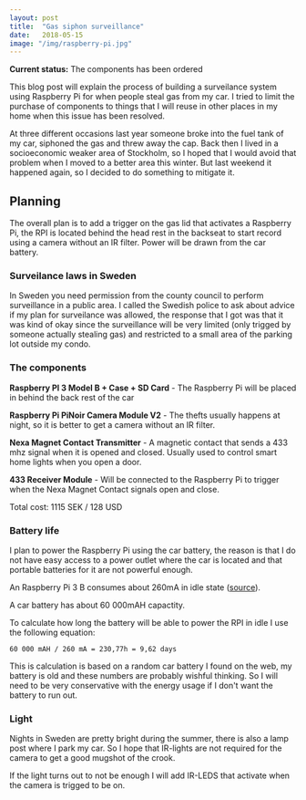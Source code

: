 ```yaml
---
layout: post
title:  "Gas siphon surveillance"
date:   2018-05-15
image: "/img/raspberry-pi.jpg"
---
```


**Current status:** The components has been ordered

This blog post will explain the process of building a surveilance system using Raspberry Pi for when people steal gas from my car. I tried to limit the purchase of components to things that I will reuse in other places in my home when this issue has been resolved.

At three different occasions last year someone broke into the fuel tank of my car, siphoned the gas and threw away the cap. Back then I lived in a socioeconomic weaker area of Stockholm, so I hoped that I would avoid that problem when I moved to a better area this winter. But last weekend it happened again, so I decided to do something to mitigate it.

## Planning

The overall plan is to add a trigger on the gas lid that activates a Raspberry Pi, the RPI is located behind the head rest in the backseat to start record using a camera without an IR filter. Power will be drawn from the car battery.

### Surveilance laws in Sweden

In Sweden you need permission from the county council to perform surveillance in a public area. I called the Swedish police to ask about advice if my plan for surveilance was allowed, the response that I got was that it was kind of okay since the surveillance will be very limited (only trigged by someone actually stealing gas) and restricted to a small area of the parking lot outside my condo.

### The components

**Raspberry PI 3 Model B + Case + SD Card** - The Raspberry Pi will be placed in behind the back rest of the car

**Raspberry Pi PiNoir Camera Module V2** - The thefts usually happens at night, so it is better to get a camera without an IR filter.

**Nexa Magnet Contact Transmitter** - A magnetic contact that sends a 433 mhz signal when it is opened and closed. Usually used to control smart home lights when you open a door.

**433 Receiver Module** - Will be connected to the Raspberry Pi to trigger when the Nexa Magnet Contact signals open and close.

Total cost: 1115 SEK / 128 USD

### Battery life

I plan to power the Raspberry Pi using the car battery, the reason is that I do not have easy access to a power outlet where the car is located and that portable batteries for it are not powerful enough.

An Raspberry Pi 3 B consumes about 260mA in idle state
([source](https://www.pidramble.com/wiki/benchmarks/power-consumption)).

A car battery has about 60 000mAH capactity.

To calculate how long the battery will be able to power the RPI in idle I use the following equation:

```
60 000 mAH / 260 mA = 230,77h = 9,62 days
```

This is calculation is based on a random car battery I found on the web, my battery is old and these numbers are probably wishful thinking. So I will need to be very conservative with the energy usage if I don't want the battery to run out.

### Light

Nights in Sweden are pretty bright during the summer, there is also a lamp post where I park my car. So I hope that IR-lights are not required for the camera to get a good mugshot of the crook.

If the light turns out to not be enough I will add IR-LEDS that activate when the camera is trigged to be on.